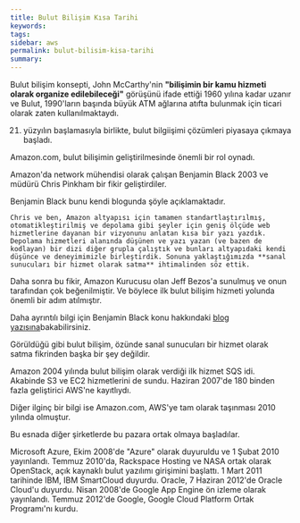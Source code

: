 ```yaml
---
title: Bulut Bilişim Kısa Tarihi
keywords: 
tags: 
sidebar: aws
permalink: bulut-bilisim-kisa-tarihi
summary: 
---
```


Bulut bilişim konsepti, John McCarthy'nin **"bilişimin bir kamu hizmeti olarak organize edilebileceği"** görüşünü ifade ettiği 1960 yılına kadar uzanır ve Bulut, 1990'ların başında büyük ATM ağlarına atıfta bulunmak için ticari olarak zaten kullanılmaktaydı. 

21. yüzyılın başlamasıyla birlikte, bulut bilgiişimi çözümleri piyasaya çıkmaya başladı.

Amazon.com, bulut bilişimin geliştirilmesinde önemli bir rol oynadı.

Amazon'da network mühendisi olarak çalışan Benjamin Black 2003 ve müdürü Chris Pinkham bir fikir geliştirdiler. 

Benjamin Black bunu kendi blogunda şöyle açıklamaktadır.
```
Chris ve ben, Amazon altyapısı için tamamen standartlaştırılmış, otomatikleştirilmiş ve depolama gibi şeyler için geniş ölçüde web hizmetlerine dayanan bir vizyonunu anlatan kısa bir yazı yazdık. Depolama hizmetleri alanında düşünen ve yazı yazan (ve bazen de kodlayan) bir dizi diğer grupla çalıştık ve bunları altyapıdaki kendi düşünce ve deneyimimizle birleştirdik. Sonuna yaklaştığımızda **sanal sunucuları bir hizmet olarak satma** ihtimalinden söz ettik. 

```

Daha sonra bu fikir, Amazon Kurucusu olan Jeff Bezos'a sunulmuş ve onun tarafından çok beğenilmiştir. Ve böylece ilk bulut bilişim hizmeti yolunda önemli bir adım atılmıştır.

Daha ayrıntılı bilgi için Benjamin Black konu hakkındaki [blog yazısına](http://blog.b3k.us/2009/01/25/ec2-origins.html)bakabilirsiniz.

Görüldüğü gibi bulut bilişim, özünde sanal sunucuları bir hizmet olarak satma fikrinden başka bir şey değildir. 

Amazon 2004 yılında bulut bilişim olarak verdiği ilk hizmet SQS idi. Akabinde S3 ve EC2 hizmetlerini de sundu. Haziran 2007'de 180 binden fazla geliştirici AWS'ne kayıtlıydı.

Diğer ilginç bir bilgi ise Amazon.com, AWS'ye tam olarak taşınması 2010 yılında olmuştur.

Bu esnada diğer şirketlerde bu pazara ortak olmaya başladılar. 

Microsoft Azure, Ekim 2008'de "Azure" olarak duyuruldu ve 1 Şubat 2010 yayınlandı. Temmuz 2010'da, Rackspace Hosting ve NASA ortak olarak OpenStack, açık kaynaklı bulut yazılımı girişimini başlattı. 1 Mart 2011 tarihinde IBM, IBM SmartCloud duyurdu. Oracle, 7 Haziran 2012'de Oracle Cloud'u duyurdu. Nisan 2008'de Google App Engine ön izleme olarak yayınlandı. Temmuz 2012'de Google, Google Cloud Platform Ortak Programı'nı kurdu.